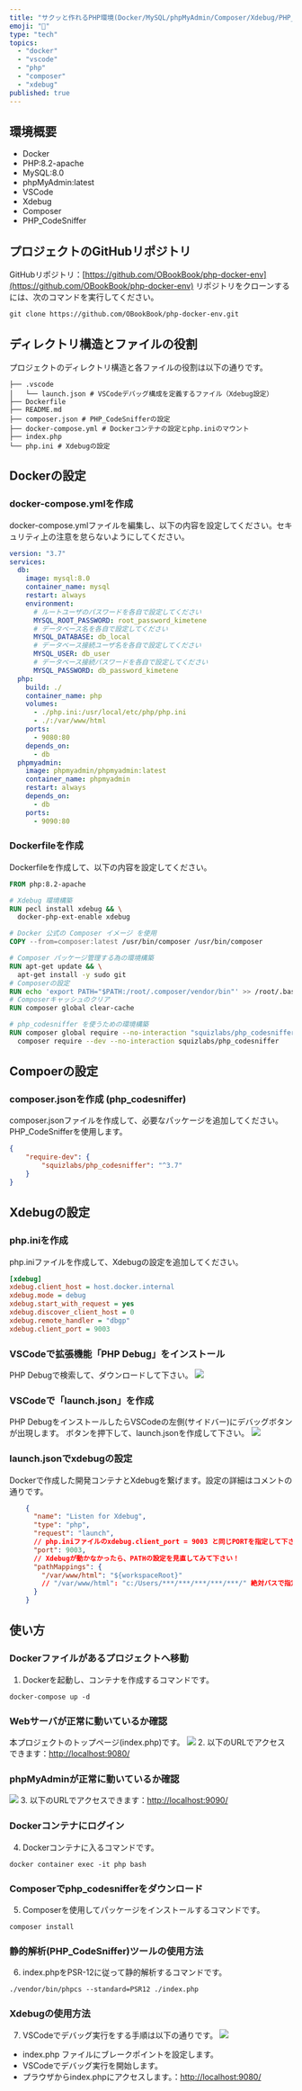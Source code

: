 ```yaml
---
title: "サクッと作れるPHP環境(Docker/MySQL/phpMyAdmin/Composer/Xdebug/PHP_CodeSniffer)"
emoji: "👻"
type: "tech"
topics:
  - "docker"
  - "vscode"
  - "php"
  - "composer"
  - "xdebug"
published: true
---
```


## 環境概要

- Docker
- PHP:8.2-apache
- MySQL:8.0
- phpMyAdmin:latest
- VSCode
- Xdebug
- Composer
- PHP_CodeSniffer

## プロジェクトのGitHubリポジトリ

GitHubリポジトリ：[https://github.com/OBookBook/php-docker-env](https://github.com/OBookBook/php-docker-env)
リポジトリをクローンするには、次のコマンドを実行してください。

```shell
git clone https://github.com/OBookBook/php-docker-env.git
```

## ディレクトリ構造とファイルの役割

プロジェクトのディレクトリ構造と各ファイルの役割は以下の通りです。

```
├── .vscode
│   └── launch.json # VSCodeデバッグ構成を定義するファイル（Xdebug設定）
├── Dockerfile
├── README.md
├── composer.json # PHP_CodeSnifferの設定
├── docker-compose.yml # Dockerコンテナの設定とphp.iniのマウント
├── index.php
└── php.ini # Xdebugの設定
```

## Dockerの設定
### docker-compose.ymlを作成
docker-compose.ymlファイルを編集し、以下の内容を設定してください。セキュリティ上の注意を怠らないようにしてください。
```yaml
version: "3.7"
services:
  db:
    image: mysql:8.0
    container_name: mysql
    restart: always
    environment:
      # ルートユーザのパスワードを各自で設定してください
      MYSQL_ROOT_PASSWORD: root_password_kimetene
      # データベース名を各自で設定してください
      MYSQL_DATABASE: db_local
      # データベース接続ユーザ名を各自で設定してください
      MYSQL_USER: db_user
      # データベース接続パスワードを各自で設定してください
      MYSQL_PASSWORD: db_password_kimetene
  php:
    build: ./
    container_name: php
    volumes:
      - ./php.ini:/usr/local/etc/php/php.ini
      - ./:/var/www/html
    ports:
      - 9080:80
    depends_on:
      - db
  phpmyadmin:
    image: phpmyadmin/phpmyadmin:latest
    container_name: phpmyadmin
    restart: always
    depends_on:
      - db
    ports:
      - 9090:80
```

### Dockerfileを作成
Dockerfileを作成して、以下の内容を設定してください。
```Dockerfile
FROM php:8.2-apache

# Xdebug 環境構築
RUN pecl install xdebug && \
  docker-php-ext-enable xdebug

# Docker 公式の Composer イメージ を使用
COPY --from=composer:latest /usr/bin/composer /usr/bin/composer

# Composer パッケージ管理する為の環境構築
RUN apt-get update && \
  apt-get install -y sudo git
# Composerの設定
RUN echo 'export PATH="$PATH:/root/.composer/vendor/bin"' >> /root/.bashrc
# Composerキャッシュのクリア
RUN composer global clear-cache

# php_codesniffer を使うための環境構築
RUN composer global require --no-interaction "squizlabs/php_codesniffer=*" && \
  composer require --dev --no-interaction squizlabs/php_codesniffer
```

## Compoerの設定
### composer.jsonを作成 (php_codesniffer)
composer.jsonファイルを作成して、必要なパッケージを追加してください。
PHP_CodeSnifferを使用します。
```json
{
    "require-dev": {
        "squizlabs/php_codesniffer": "^3.7"
    }
}
```

## Xdebugの設定
### php.iniを作成
php.iniファイルを作成して、Xdebugの設定を追加してください。
```ini
[xdebug]
xdebug.client_host = host.docker.internal
xdebug.mode = debug
xdebug.start_with_request = yes
xdebug.discover_client_host = 0
xdebug.remote_handler = "dbgp"
xdebug.client_port = 9003
```

### VSCodeで拡張機能「PHP Debug」をインストール
PHP Debugで検索して、ダウンロードして下さい。
![](https://storage.googleapis.com/zenn-user-upload/bb693b4ca30d-20231029.png)

### VSCodeで「launch.json」を作成
PHP DebugをインストールしたらVSCodeの左側(サイドバー)にデバッグボタンが出現します。
ボタンを押下して、launch.jsonを作成して下さい。
![](https://storage.googleapis.com/zenn-user-upload/bc3dfb224540-20231029.png)

### launch.jsonでxdebugの設定
Dockerで作成した開発コンテナとXdebugを繋げます。設定の詳細はコメントの通りです。
```json
    {
      "name": "Listen for Xdebug",
      "type": "php",
      "request": "launch",
      // php.iniファイルのxdebug.client_port = 9003 と同じPORTを指定して下さい!
      "port": 9003,
      // Xdebugが動かなかったら、PATHの設定を見直してみて下さい！
      "pathMappings": {
        "/var/www/html": "${workspaceRoot}"
        // "/var/www/html": "c:/Users/***/***/***/***/***/" 絶対バスで指定したら確実に動きます。
      }
    }
```

## 使い方

### Dockerファイルがあるプロジェクトへ移動
1. Dockerを起動し、コンテナを作成するコマンドです。
```shell
docker-compose up -d
```

### Webサーバが正常に動いているか確認
本プロジェクトのトップページ(index.php)です。
![](https://storage.googleapis.com/zenn-user-upload/73bd365d50f6-20231029.png)
2. 以下のURLでアクセスできます：[http://localhost:9080/](http://localhost:9080/)

### phpMyAdminが正常に動いているか確認
![](https://storage.googleapis.com/zenn-user-upload/ab6f97676c59-20231029.png)
3. 以下のURLでアクセスできます：[http://localhost:9090/](http://localhost:9090/)

### Dockerコンテナにログイン
4. Dockerコンテナに入るコマンドです。
```shell
docker container exec -it php bash
```

### Composerでphp_codesnifferをダウンロード
5. Composerを使用してパッケージをインストールするコマンドです。
```shell
composer install
```

### 静的解析(PHP_CodeSniffer)ツールの使用方法
6. index.phpをPSR-12に従って静的解析するコマンドです。
```shell
./vendor/bin/phpcs --standard=PSR12 ./index.php
```

### Xdebugの使用方法
7. VSCodeでデバッグ実行をする手順は以下の通りです。
![](https://storage.googleapis.com/zenn-user-upload/a4a009797151-20231029.png)
  * index.php ファイルにブレークポイントを設定します。
  * VSCodeでデバッグ実行を開始します。
  * プラウザからindex.phpにアクセスします。：[http://localhost:9080/](http://localhost:9080/)
